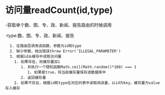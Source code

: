 <!-- 作者：赵权 -->
<!-- 日期：2019/12/08 -->

# 访问量readCount(id,type)

  -获取单个数、图、专、政、新闻、报告路由的时候调用

  -type:数、图、专、政、新闻、报告

      1. 在路由层调用该函数，参数为id和type
      2. 缺少参数，抛出错误throw Error('ILLEGAL_PARAMETER')
      3. 根据id从缓存中读取访问量
        1. 如果存在，则缓存量加1
           1. 并执行一个随机函数Math.ceil(Math.random()*100) === 1
              1. 如果是true，将当前缓存量保存进数据库中
           2. 返回缓存量
        2. 如果不存在，根据id和type在对应的表中读取阅读量，以id为key，缓存量为value存入缓存
